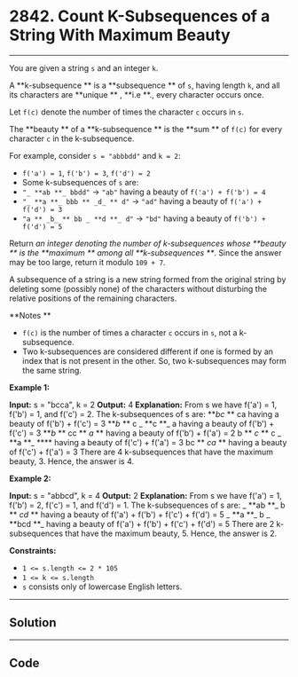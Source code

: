 # 2842. Count K-Subsequences of a String With Maximum Beauty

---

You are given a string `s` and an integer `k`.

A **k-subsequence ** is a **subsequence ** of `s`, having length `k`, and all its characters are **unique ** , **i.e **., every character occurs once.

Let `f(c)` denote the number of times the character `c` occurs in `s`.

The **beauty ** of a **k-subsequence ** is the **sum ** of `f(c)` for every character `c` in the k-subsequence.

For example, consider `s = "abbbdd"` and `k = 2`:

  * `f('a') = 1`, `f('b') = 3`, `f('d') = 2`
  * Some k-subsequences of `s` are: 
* `"_ **ab **_ bbdd"` -> `"ab"` having a beauty of `f('a') + f('b') = 4`
* `"_ **a **_ bbb ** _d_ ** d"` -> `"ad"` having a beauty of `f('a') + f('d') = 3`
* `"a ** _b_ ** bb _ **d **_ d"` -> `"bd"` having a beauty of `f('b') + f('d') = 5`



Return _an integer denoting the number of k-subsequences_ _whose **beauty ** is the **maximum ** among all **k-subsequences **_. Since the answer may be too large, return it modulo `109 + 7`.

A subsequence of a string is a new string formed from the original string by deleting some (possibly none) of the characters without disturbing the relative positions of the remaining characters.

**Notes **

  * `f(c)` is the number of times a character `c` occurs in `s`, not a k-subsequence.
  * Two k-subsequences are considered different if one is formed by an index that is not present in the other. So, two k-subsequences may form the same string.



 

**Example 1:**


**Input:** s = "bcca", k = 2
**Output:** 4
**Explanation:** From s we have f('a') = 1, f('b') = 1, and f('c') = 2.
The k-subsequences of s are: 
**_bc_ ** ca having a beauty of f('b') + f('c') = 3 
**_b_ ** c _ **c **_ a having a beauty of f('b') + f('c') = 3 
**_b_ ** cc ** _a_ ** having a beauty of f('b') + f('a') = 2 
b ** _c_ ** c _ **a **_ **** having a beauty of f('c') + f('a') = 3
bc ** _ca_ ** having a beauty of f('c') + f('a') = 3 
There are 4 k-subsequences that have the maximum beauty, 3. 
Hence, the answer is 4. 


**Example 2:**


**Input:** s = "abbcd", k = 4
**Output:** 2
**Explanation:** From s we have f('a') = 1, f('b') = 2, f('c') = 1, and f('d') = 1. 
The k-subsequences of s are: 
_ **ab **_ b ** _cd_ ** having a beauty of f('a') + f('b') + f('c') + f('d') = 5
_ **a **_ b _ **bcd **_ having a beauty of f('a') + f('b') + f('c') + f('d') = 5 
There are 2 k-subsequences that have the maximum beauty, 5. 
Hence, the answer is 2. 


 

**Constraints:**

  * `1 <= s.length <= 2 * 105`
  * `1 <= k <= s.length`
  * `s` consists only of lowercase English letters.

---

## Solution



---

## Code
```python


```